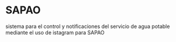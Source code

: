 SAPAO
=====
sistema para el control y notificaciones del servicio de agua potable mediante el uso de 
istagram para SAPAO
